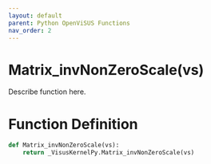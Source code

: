 ```yaml
---
layout: default
parent: Python OpenViSUS Functions
nav_order: 2
---
```


# Matrix_invNonZeroScale(vs)

Describe function here.

# Function Definition

```python
def Matrix_invNonZeroScale(vs):
    return _VisusKernelPy.Matrix_invNonZeroScale(vs)

```